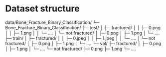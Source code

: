 # Dataset structure

data/Bone_Fracture_Binary_Classification/
└─ Bone_Fracture_Binary_Classification/
   ├─ test/
   │  ├─ fractured/
   │  │  ├─ 0.png
   │  │  ├─ 1.png
   │  │  └─ ....
   │  └─ not fractured/
   │     ├─ 0.png
   │     ├─ 1.png
   │     └─ ....
   ├─ train/
   │  ├─ fractured/
   │  │  ├─ 0.jpeg
   │  │  ├─ 1.jpeg
   │  │  └─ ....
   │  └─ not fractured/
   │     ├─ 0.png
   │     ├─ 1.png
   │     └─ ....
   └─ val/
      ├─ fractured/
      │  ├─ 0.png
      │  ├─ 1.png
      │  └─ ....
      └─ not fractured/
         ├─ 0.png
         ├─ 1.png
         └─ ....
